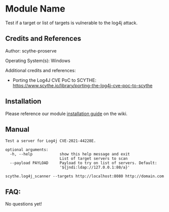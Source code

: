 # Module Name

Test if a target or list of targets is vulnerable to the log4j attack.

## Credits and References

Author: scythe-proserve

Operating System(s): Windows

Additional credits and references:
* Porting the Log4J CVE PoC to SCYTHE: https://www.scythe.io/library/porting-the-log4j-cve-poc-to-scythe

## Installation

Please reference our module [installation guide](https://github.com/scythe-io/community-modules/wiki) on the wiki.

##  Manual

```
Test a server for Log4j CVE-2021-44228E.

optional arguments:
  -h, --help            show this help message and exit
                        List of target servers to scan
  --payload PAYLOAD     Payload to try on list of servers. Default:
                        '${jndi:ldap://127.0.0.1:80/a}'
                        
scythe.log4j_scanner --targets http://localhost:8080 http://domain.com
```

## FAQ:

No questions yet!
